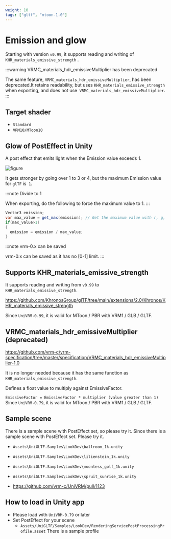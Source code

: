 ```yaml
---
weight: 10
tags: ["gltf", "mtoon-1.0"]
---
```


# Emission and glow

Starting with version `v0.99`, it supports reading and writing of `KHR_materials_emissive_strength` .

:::warning VRMC_materials_hdr_emissiveMultiplier has been deprecated

The same feature, `VRMC_materials_hdr_emissiveMultiplier`, has been deprecated.It retains readability, but uses `KHR_materials_emissive_strength` when exporting, and does not use` VRMC_materials_hdr_emissiveMultiplier`.
:::

## Target shader

* `Standard`
* `VRM10/MToon10`

## Glow of PostEffect in Unity

A post effect that emits light when the Emission value exceeds 1.

![figure](/images/vrm10/glow.jpg)

It gets stronger by going over 1 to 3 or 4, but the maximum Emission value for `glTF` is` 1`.

:::note Divide to 1

When exporting, do the following to force the maximum value to 1.
:::

```csharp
Vector3 emission;
var max_value = get_max(emission); // Get the maximum value with r, g, b
if(max_value>1)
{
  emission = emission / max_value;
}
```

:::note vrm-0.x can be saved

vrm-0.x can be saved as it has no [0-1] limit.
:::

## Supports KHR_materials_emissive_strength

It supports reading and writing from `v0.99` to` KHR_materials_emissive_strength`.

https://github.com/KhronosGroup/glTF/tree/main/extensions/2.0/Khronos/KHR_materials_emissive_strength

Since `UniVRM-0.99`, it is valid for MToon / PBR with VRM1 / GLB / GLTF.

## VRMC_materials_hdr_emissiveMultiplier (deprecated)

https://github.com/vrm-c/vrm-specification/tree/master/specification/VRMC_materials_hdr_emissiveMultiplier-1.0

It is no longer needed because it has the same function as `KHR_materials_emissive_strength`.

Defines a float value to multiply against EmissiveFactor.

`EmissiveFactor = EmissiveFactor * multiplier (value greater than 1)`
Since `UniVRM-0.79`, it is valid for MToon / PBR with VRM1 / GLB / GLTF.

## Sample scene

There is a sample scene with PostEffect set, so please try it.
Since there is a sample scene with PostEffect set. Please try it.

* `Assets\UniGLTF.Samples\LookDev\ballroom_1k.unity`
* `Assets\UniGLTF.Samples\LookDev\lilienstein_1k.unity`
* `Assets\UniGLTF.Samples\LookDev\moonless_golf_1k.unity`
* `Assets\UniGLTF.Samples\LookDev\spruit_sunrise_1k.unity`

* https://github.com/vrm-c/UniVRM/pull/1123

## How to load in Unity app

* Please load with `UniVRM-0.79` or later
* Set PostEffect for your scene
  * `Assets/UniGLTF/Samples/LookDev/RenderingServicePostProcessingProfile.asset` There is a sample profile

